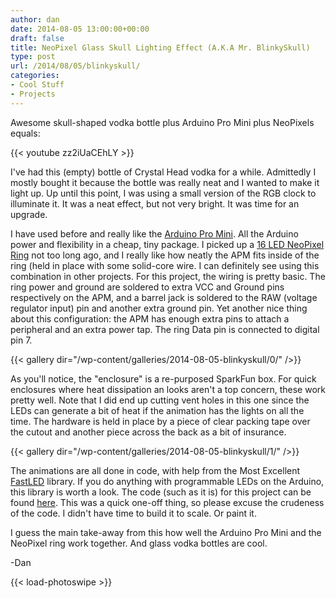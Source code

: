 ```yaml
---
author: dan
date: 2014-08-05 13:00:00+00:00
draft: false
title: NeoPixel Glass Skull Lighting Effect (A.K.A Mr. BlinkySkull)
type: post
url: /2014/08/05/blinkyskull/
categories:
- Cool Stuff
- Projects
---
```


Awesome skull-shaped vodka bottle plus Arduino Pro Mini plus NeoPixels equals:



{{< youtube zz2iUaCEhLY >}}



I've had this (empty) bottle of Crystal Head vodka for a while. Admittedly I mostly bought it because the bottle was really neat and I wanted to make it light up. Up until this point, I was using a small version of the RGB clock to illuminate it. It was a neat effect, but not very bright. It was time for an upgrade.

<!-- more -->

I have used before and really like the [Arduino Pro Mini](https://www.sparkfun.com/products/11113). All the Arduino power and flexibility in a cheap, tiny package. I picked up a [16 LED NeoPixel Ring](http://www.adafruit.com/products/1463) not too long ago, and I really like how neatly the APM fits inside of the ring (held in place with some solid-core wire. I can definitely see using this combination in other projects. For this project, the wiring is pretty basic. The ring power and ground are soldered to extra VCC and Ground pins respectively on the APM, and a barrel jack is soldered to the RAW (voltage regulator input) pin and another extra ground pin. Yet another nice thing about this configuration: the APM has enough extra pins to attach a peripheral and an extra power tap. The ring Data pin is connected to digital pin 7.

{{< gallery dir="/wp-content/galleries/2014-08-05-blinkyskull/0/" />}}

As you'll notice, the "enclosure" is a re-purposed SparkFun box. For quick enclosures where heat dissipation an looks aren't a top concern, these work pretty well. Note that I did end up cutting vent holes in this one since the LEDs can generate a bit of heat if the animation has the lights on all the time. The hardware is held in place by a piece of clear packing tape over the cutout and another piece across the back as a bit of insurance.

{{< gallery dir="/wp-content/galleries/2014-08-05-blinkyskull/1/" />}}

The animations are all done in code, with help from the Most Excellent [FastLED](http://fastled.io/) library. If you do anything with programmable LEDs on the Arduino, this library is worth a look. The code (such as it is) for this project can be found [here](https://github.com/ManiacalLabs/APMRingLight). This was a quick one-off thing, so please excuse the crudeness of the code. I didn't have time to build it to scale. Or paint it.

I guess the main take-away from this how well the Arduino Pro Mini and the NeoPixel ring work together. And glass vodka bottles are cool.

-Dan

{{< load-photoswipe >}}